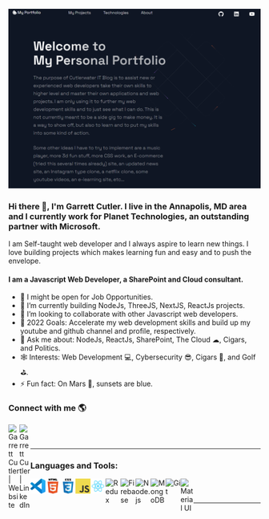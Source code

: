 ![I am a Javascript Web Developer](https://github.com/cutlerwater/cutlerwater/blob/main/profile.png)

### Hi there 👋, I'm Garrett Cutler.  I live in the Annapolis, MD area and I currently work for Planet Technologies, an outstanding partner with Microsoft.

I am Self-taught web developer and I always aspire to learn new things. I love building projects which makes learning fun and easy and to push the envelope. 

#### I am a Javascript Web Developer, a SharePoint and Cloud consultant. 

- 🔭 I might be open for Job Opportunities. 
- 🌱 I’m currently building NodeJs, ThreeJS, NextJS, ReactJs projects.
- 👯 I’m looking to collaborate with other Javascript web developers.
- 🥅 2022 Goals: Accelerate my web development skills and build up my youtube and github channel and profile, respectively.
- 💬 Ask me about: NodeJs, ReactJs, SharePoint, The Cloud ☁, Cigars, and Politics.  
- 🕸 Interests: Web Development 💻, Cybersecurity 😎, Cigars 🚬, and Golf ⛳.
- ⚡ Fun fact: On Mars 🌅, sunsets are blue.
      
### Connect with me 🌎

[<img align="left" alt="Garrett Cutler | Website" width="22px" src="https://user-images.githubusercontent.com/68158625/111181942-83b72e00-85bf-11eb-9955-42e6d166bd81.png" />][website]
[<img align="left" alt="Garrett Cutler | LinkedIn" width="22px" src="https://user-images.githubusercontent.com/68158625/111182101-a47f8380-85bf-11eb-88f7-8671dcd71331.png" />][linkedin]


<br />
<br />

---

### Languages and Tools:

[<img align="left" alt="Visual Studio Code" width="30px" src="https://raw.githubusercontent.com/github/explore/80688e429a7d4ef2fca1e82350fe8e3517d3494d/topics/visual-studio-code/visual-studio-code.png" />][github]
[<img align="left" alt="HTML5" width="30px" src="https://raw.githubusercontent.com/github/explore/80688e429a7d4ef2fca1e82350fe8e3517d3494d/topics/html/html.png" />][github]
[<img align="left" alt="CSS3" width="30px" src="https://raw.githubusercontent.com/github/explore/80688e429a7d4ef2fca1e82350fe8e3517d3494d/topics/css/css.png" />][github]
[<img align="left" alt="JavaScript" width="30px" src="https://raw.githubusercontent.com/github/explore/80688e429a7d4ef2fca1e82350fe8e3517d3494d/topics/javascript/javascript.png" />][github]
[<img align="left" alt="React" width="30px" src="https://raw.githubusercontent.com/github/explore/80688e429a7d4ef2fca1e82350fe8e3517d3494d/topics/react/react.png" />][github]
[<img align="left" alt="Redux" width="30px" src="https://user-images.githubusercontent.com/68158625/111172537-f5d74500-85b6-11eb-9f29-ab7d31d1e215.png" />][github]
[<img align="left" alt="Firebase" width="30px" src="https://user-images.githubusercontent.com/68158625/111172956-51093780-85b7-11eb-897d-aec5645d2da1.png" />][github]
[<img align="left" alt="Node.js" width="30px" src="https://user-images.githubusercontent.com/68158625/111181059-a39a2200-85be-11eb-936e-f35d0c02ff0f.png" />][github]
[<img align="left" alt="MongoDB" width="30px" src="https://user-images.githubusercontent.com/68158625/111181186-c1678700-85be-11eb-8db0-e208ba288f5c.png" />][github]
[<img align="left" alt="Git" width="30px" src="https://user-images.githubusercontent.com/68158625/111172863-3cc53a80-85b7-11eb-8631-2878c0e254bf.png" />][github]
[<img align="left" alt="Material UI" width="26px" src="https://user-images.githubusercontent.com/68158625/111176327-4a2ff400-85ba-11eb-8be3-c0480a83c00e.png" />][github]


<br />
<br />

---



[website]: https://cutlerwater-profile.netlify.app/
[linkedin]: https://www.linkedin.com/in/garrett-cutler-20b52311/
[github]: https://github.com/cutlerwater
